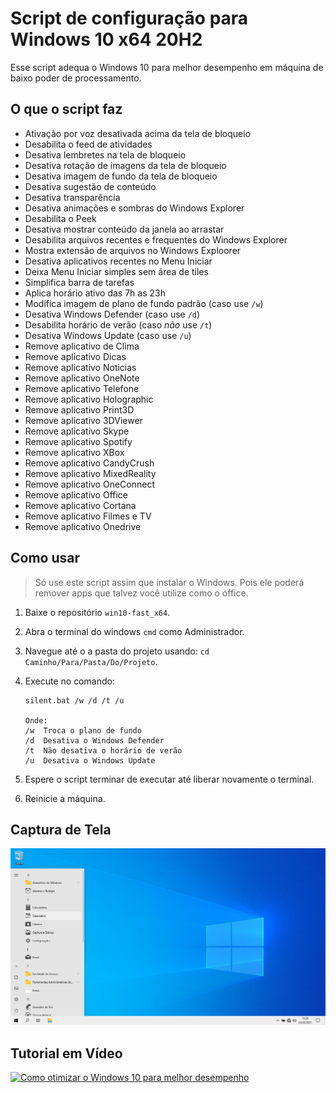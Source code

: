 # Script de configuração para Windows 10 x64 20H2

Esse script adequa o Windows 10 para melhor desempenho em máquina de baixo poder de processamento.

## O que o script faz

- Ativação por voz desativada acima da tela de bloqueio
- Desabilita o feed de atividades
- Desativa lembretes na tela de bloqueio
- Desativa rotação de imagens da tela de bloqueio
- Desativa imagem de fundo da tela de bloqueio
- Desativa sugestão de conteúdo
- Desativa transparência
- Desativa animações e sombras do Windows Explorer
- Desabilita o Peek
- Desativa mostrar conteúdo da janela ao arrastar
- Desabilita arquivos recentes e frequentes do Windows Explorer
- Mostra extensão de arquivos no Windows Exploorer
- Desativa aplicativos recentes no Menu Iniciar
- Deixa Menu Iniciar simples sem área de tiles
- Simplifica barra de tarefas
- Aplica horário ativo das 7h as 23h
- Modifica imagem de plano de fundo padrão (caso use `/w`)
- Desativa Windows Defender (caso use `/d`)
- Desabilita horário de verão (caso *não* use `/t`)
- Desativa Windows Update (caso use `/u`)
- Remove aplicativo de Clima
- Remove aplicativo Dicas
- Remove aplicativo Noticias
- Remove aplicativo OneNote
- Remove aplicativo Telefone
- Remove aplicativo Holographic
- Remove aplicativo Print3D
- Remove aplicativo 3DViewer
- Remove aplicativo Skype
- Remove aplicativo Spotify
- Remove aplicativo XBox
- Remove aplicativo CandyCrush
- Remove aplicativo MixedReality
- Remove aplicativo OneConnect
- Remove aplicativo Office
- Remove aplicativo Cortana
- Remove aplicativo Filmes e TV
- Remove aplicativo Onedrive

## Como usar

> Só use este script assim que instalar o Windows. Pois ele poderá remover apps que talvez você utilize como o office.

1. Baixe o repositório `win10-fast_x64`.
1. Abra o terminal do windows `cmd` como Administrador.
1. Navegue até o a pasta do projeto usando: `cd Caminho/Para/Pasta/Do/Projeto`.
1. Execute no comando:
    ```
    silent.bat /w /d /t /u

    Onde:
    /w  Troca o plano de fundo
    /d  Desativa o Windows Defender
    /t  Não desativa o horário de verão
    /u  Desativa o Windows Update
    ```
    
1. Espere o script terminar de executar até liberar novamente o terminal.
1. Reinicie a máquina.

## Captura de Tela

![Screen](screen.png)

## Tutorial em Vídeo

[![Como otimizar o Windows 10 para melhor desempenho](http://img.youtube.com/vi/H_uzbKVE8g0/0.jpg)](http://www.youtube.com/watch?v=H_uzbKVE8g0)
